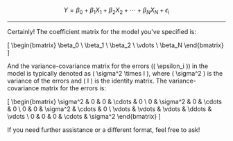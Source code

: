 <script src="https://polyfill.io/v3/polyfill.min.js?features=es6"></script>
<script id="MathJax-script" async src="https://cdn.jsdelivr.net/npm/mathjax@3/es5/tex-mml-chtml.js"></script>

$$ Y = \beta_0 + \beta_1X_1 + \beta_2X_2 + \cdots + \beta_NX_N + \epsilon_i $$

---

Certainly! The coefficient matrix for the model you've specified is:

\[
\begin{bmatrix}
\beta_0 \\
\beta_1 \\
\beta_2 \\
\vdots \\
\beta_N
\end{bmatrix}
\]

And the variance-covariance matrix for the errors (\( \epsilon_i \)) in the model is typically denoted as \( \sigma^2 \times I \), where \( \sigma^2 \) is the variance of the errors and \( I \) is the identity matrix. The variance-covariance matrix for the errors is:

\[
\begin{bmatrix}
\sigma^2 & 0 & 0 & \cdots & 0 \\
0 & \sigma^2 & 0 & \cdots & 0 \\
0 & 0 & \sigma^2 & \cdots & 0 \\
\vdots & \vdots & \vdots & \ddots & \vdots \\
0 & 0 & 0 & \cdots & \sigma^2
\end{bmatrix}
\]

If you need further assistance or a different format, feel free to ask!
